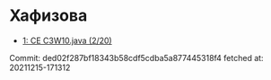 # Хафизова
- [1: CE C3W10.java (2/20)](1.md)

Commit: ded02f287bf18343b58cdf5cdba5a877445318f4
 fetched at: 20211215-171312
